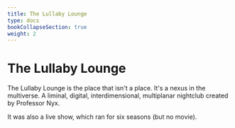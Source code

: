```yaml
---
title: The Lullaby Lounge
type: docs
bookCollapseSection: true
weight: 2
---
```


# The Lullaby Lounge

The Lullaby Lounge is the place that isn't a place.  It's a nexus in the multiverse.  A liminal, digital, interdimensional, multiplanar nightclub created by Professor Nyx.

It was also a live show, which ran for six seasons (but no movie).
